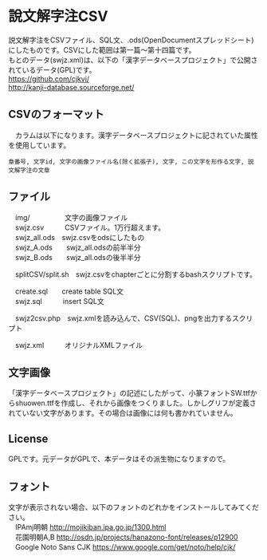 # 說文解字注CSV
説文解字注をCSVファイル、SQL文、.ods(OpenDocumentスプレッドシート) にしたものです。CSVにした範囲は第一篇〜第十四篇です。  
もとのデータ(swjz.xml)は、以下の「漢字データベースプロジェクト」で公開されているデータ(GPL)です。  
https://github.com/cjkvi/  
http://kanji-database.sourceforge.net/  
  
  
## CSVのフォーマット
　カラムは以下になります。漢字データベースプロジェクトに記されていた属性を使用しています。  
  
    章番号, 文字id, 文字の画像ファイル名(除く拡張子), 文字, この文字を形作る文字, 説文解字注の文章  
  
  
## ファイル
　img/　　　　　文字の画像ファイル  
　swjz.csv　　　CSVファイル。1万行超えます。  
　swjz_all.ods　swjz.csvをodsにしたもの  
　swjz_A.ods　　swjz_all.odsの前半半分  
　swjz_B.ods　　swjz_all.odsの後半半分  

　splitCSV/split.sh　swjz.csvをchapterごとに分割するbashスクリプトです。  
  
　create.sql　　create table SQL文  
　swjz.sql　　　insert SQL文  
  
　swjz2csv.php　swjz.xmlを読み込んで、CSV(SQL)、pngを出力するスクリプト  
  
　swjz.xml　　　オリジナルXMLファイル  
  
  
## 文字画像
「漢字データベースプロジェクト」の記述にしたがって、小篆フォントSW.ttfからshuowen.ttfを作成し、それから画像をつくりました。しかしグリフが定義されていない文字があります。その場合は画像には何も書かれていません。  
  
  
## License
GPLです。元データがGPLで、本データはその派生物になりますので。  
  
  
## フォント
文字が表示されない場合、以下のフォントのどれかをインストールしてみてください。  
　IPAmj明朝	http://mojikiban.ipa.go.jp/1300.html  
　花園明朝A,B	http://osdn.jp/projects/hanazono-font/releases/p12900  
　Google Noto Sans CJK	https://www.google.com/get/noto/help/cjk/  
  
